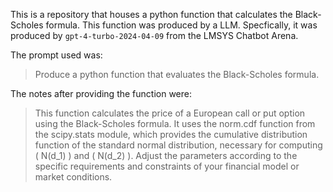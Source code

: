 This is a repository that houses a python function that calculates 
the Black-Scholes formula. This function was produced by a LLM. Specfically,
it was produced by `gpt-4-turbo-2024-04-09` from the LMSYS Chatbot Arena.

The prompt used was:

>Produce a python function that evaluates the Black-Scholes formula.

The notes after providing the function were:

>This function calculates the price of a European call or put option using the Black-Scholes formula. It uses the norm.cdf function from the scipy.stats module, which provides the cumulative distribution function of the standard normal distribution, necessary for computing ( N(d_1) ) and ( N(d_2) ). Adjust the parameters according to the specific requirements and constraints of your financial model or market conditions.

